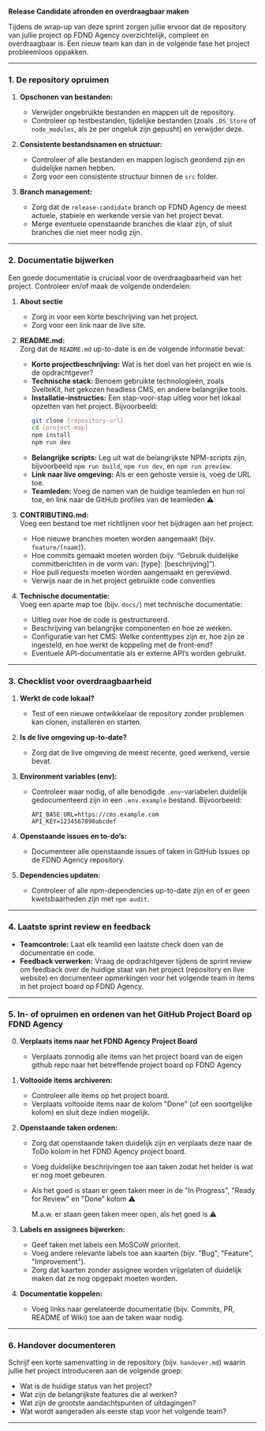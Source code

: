 **Release Candidate afronden en overdraagbaar maken**

Tijdens de wrap-up van deze sprint zorgen jullie ervoor dat de repository van jullie project op FDND Agency overzichtelijk, compleet en overdraagbaar is. Een nieuw team kan dan in de volgende fase het project probleemloos oppakken.

---

### 1. **De repository opruimen**

1. **Opschonen van bestanden:**  
   - Verwijder ongebruikte bestanden en mappen uit de repository.
   - Controleer op testbestanden, tijdelijke bestanden (zoals `.DS_Store` of `node_modules`, als ze per ongeluk zijn gepusht) en verwijder deze.

2. **Consistente bestandsnamen en structuur:**  
   - Controleer of alle bestanden en mappen logisch geordend zijn en duidelijke namen hebben.
   - Zorg voor een consistente structuur binnen de `src` folder.

3. **Branch management:**  
   - Zorg dat de `release-candidate` branch op FDND Agency de meest actuele, stabiele en werkende versie van het project bevat.
   - Merge eventuele openstaande branches die klaar zijn, of sluit branches die niet meer nodig zijn.

---

### 2. **Documentatie bijwerken**

Een goede documentatie is cruciaal voor de overdraagbaarheid van het project. Controleer en/of maak de volgende onderdelen:

1. **About sectie** 
   - Zorg in voor een korte beschrijving van het project.
   - Zorg voor een link naar de live site.


2. **README.md:**  
   Zorg dat de `README.md` up-to-date is en de volgende informatie bevat:
   - **Korte projectbeschrijving:** Wat is het doel van het project en wie is de opdrachtgever?
   - **Technische stack:** Benoem gebruikte technologieën, zoals SvelteKit, het gekozen headless CMS, en andere belangrijke tools.
   - **Installatie-instructies:** Een stap-voor-stap uitleg voor het lokaal opzetten van het project. Bijvoorbeeld:
     ```bash
     git clone [repository-url]
     cd [project-map]
     npm install
     npm run dev
     ```
   - **Belangrijke scripts:** Leg uit wat de belangrijkste NPM-scripts zijn, bijvoorbeeld `npm run build`, `npm run dev`, en `npm run preview`.
   - **Link naar live omgeving:** Als er een gehoste versie is, voeg de URL toe.
   - **Teamleden:** Voeg de namen van de huidige teamleden en hun rol toe, en link naar de GitHub profiles van de teamleden ⚠️ 

3. **CONTRIBUTING.md:**  
   Voeg een bestand toe met richtlijnen voor het bijdragen aan het project:
   - Hoe nieuwe branches moeten worden aangemaakt (bijv. `feature/[naam]`).
   - Hoe commits gemaakt moeten worden (bijv. “Gebruik duidelijke commitberichten in de vorm van: [type]: [beschrijving]”).
   - Hoe pull requests moeten worden aangemaakt en gereviewd.
   - Verwijs naar de in het project gebruikte code conventies 

4. **Technische documentatie:**  
   Voeg een aparte map toe (bijv. `docs/`) met technische documentatie:
   - Uitleg over hoe de code is gestructureerd.
   - Beschrijving van belangrijke componenten en hoe ze werken.
   - Configuratie van het CMS: Welke contenttypes zijn er, hoe zijn ze ingesteld, en hoe werkt de koppeling met de front-end?
   - Eventuele API-documentatie als er externe API’s worden gebruikt.

---

### 3. **Checklist voor overdraagbaarheid**

1. **Werkt de code lokaal?**  
   - Test of een nieuwe ontwikkelaar de repository zonder problemen kan clonen, installeren en starten.

2. **Is de live omgeving up-to-date?**  
   - Zorg dat de live omgeving de meest recente, goed werkend, versie bevat.

3. **Environment variables (env):**  
   - Controleer waar nodig, of alle benodigde `.env`-variabelen duidelijk gedocumenteerd zijn in een `.env.example` bestand. Bijvoorbeeld:
     ```
     API_BASE_URL=https://cms.example.com
     API_KEY=1234567890abcdef
     ```

4. **Openstaande issues en to-do’s:**  
   - Documenteer alle openstaande issues of taken in GitHub Issues op de FDND Agency repository.

5. **Dependencies updaten:**  
   - Controleer of alle npm-dependencies up-to-date zijn en of er geen kwetsbaarheden zijn met `npm audit`.

---

### 4. **Laatste sprint review en feedback**

- **Teamcontrole:** Laat elk teamlid een laatste check doen van de documentatie en code.
- **Feedback verwerken:** Vraag de opdrachtgever tijdens de sprint review om feedback over de huidige staat van het project (repository en live website) en documenteer opmerkingen voor het volgende team in items in het project board op FDND Agency.

---

### 5. **In- of opruimen en ordenen van het GitHub Project Board op FDND Agency**

0. **Verplaats items naar het FDND Agency Project Board**
   - Verplaats zonnodig alle items van het project board van de eigen github repo naar het betreffende project board op FDND Agency 

1. **Voltooide items archiveren:**  
   - Controleer alle items op het project board.
   - Verplaats voltooide items naar de kolom "Done" (of een soortgelijke kolom) en sluit deze indien mogelijk. 

2. **Openstaande taken ordenen:**  
   - Zorg dat openstaande taken duidelijk zijn en verplaats deze naar de ToDo kolom in het FDND Agency project board.
   - Voeg duidelijke beschrijvingen toe aan taken zodat het helder is wat er nog moet gebeuren.
   - Als het goed is staan er geen taken meer in de "In Progress", "Ready for Review" en "Done" kolom ⚠️
     
     M.a.w. er staan geen taken meer open, als het goed is ⚠️

3. **Labels en assignees bijwerken:** 
   - Geef taken met labels een MoSCoW prioriteit.
   - Voeg andere relevante labels toe aan kaarten (bijv. "Bug", "Feature", "Improvement").
   - Zorg dat kaarten zonder assignee worden vrijgelaten of duidelijk maken dat ze nog opgepakt moeten worden.
  

4. **Documentatie koppelen:**  
   - Voeg links naar gerelateerde documentatie (bijv. Commits, PR, README of Wiki) toe aan de taken waar nodig.

---

### 6. **Handover documenteren**

Schrijf een korte samenvatting in de repository (bijv. `handover.md`) waarin jullie het project introduceren aan de volgende groep:
- Wat is de huidige status van het project?
- Wat zijn de belangrijkste features die al werken?
- Wat zijn de grootste aandachtspunten of uitdagingen?
- Wat wordt aangeraden als eerste stap voor het volgende team?

---

